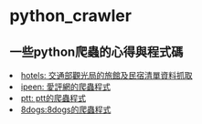 # python_crawler

## 一些python爬蟲的心得與程式碼
<li><a href="http://nbviewer.jupyter.org/github/mirage7714/python_crawler/blob/master/hotels/hotel_crawler.ipynb">hotels: 交通部觀光局的旅館及民宿清單資料抓取</a></li>
<li><a href="https://github.com/mirage7714/python_crawler/blob/master/ipeen/README.md">ipeen: 愛評網的爬蟲程式</a></li>
<li><a href="https://github.com/mirage7714/python_crawler/blob/master/ptt/README.md">ptt: ptt的爬蟲程式</a></li>
<li><a href="https://github.com/mirage7714/python_crawler/blob/master/8dogs/README.md">8dogs:8dogs的爬蟲程式</a></li>